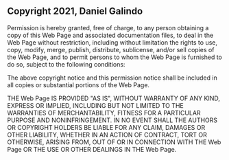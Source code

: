 ## Copyright 2021, Daniel Galindo

Permission is hereby granted, free of charge, to any person obtaining a copy of this Web Page and associated documentation files, to deal in the Web Page without restriction, including without limitation the rights to use, copy, modify, merge, publish, distribute, sublicense, and/or sell copies of the Web Page, and to permit persons to whom the Web Page is furnished to do so, subject to the following conditions:

The above copyright notice and this permission notice shall be included in all copies or substantial portions of the Web Page.

THE Web Page IS PROVIDED "AS IS", WITHOUT WARRANTY OF ANY KIND, EXPRESS OR IMPLIED, INCLUDING BUT NOT LIMITED TO THE WARRANTIES OF MERCHANTABILITY, FITNESS FOR A PARTICULAR PURPOSE AND NONINFRINGEMENT. IN NO EVENT SHALL THE AUTHORS OR COPYRIGHT HOLDERS BE LIABLE FOR ANY CLAIM, DAMAGES OR OTHER LIABILITY, WHETHER IN AN ACTION OF CONTRACT, TORT OR OTHERWISE, ARISING FROM, OUT OF OR IN CONNECTION WITH THE Web Page OR THE USE OR OTHER DEALINGS IN THE Web Page.